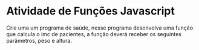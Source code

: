 # Atividade de Funções Javascript

Crie uma um programa de saúde, nesse programa desenvolva uma função que calcula o imc de pacientes, a função deverá receber os  seguintes parâmetros, peso e altura.